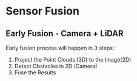 # Sensor Fusion

## Early Fusion - Camera + LiDAR
Early fusion process will happen in 3 steps:

1. Project the Point Clouds (3D) to the Image(2D)
2. Detect Obstacles in 2D (Camera)
3. Fuse the Results

